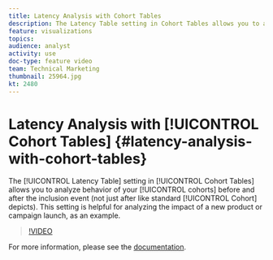 ```yaml
---
title: Latency Analysis with Cohort Tables
description: The Latency Table setting in Cohort Tables allows you to analyze behavior of your cohorts before and after the inclusion event (not just after like standard Cohort depicts). This setting is helpful for analyzing the impact of a new product or campaign launch, as an example.
feature: visualizations
topics: 
audience: analyst
activity: use
doc-type: feature video
team: Technical Marketing
thumbnail: 25964.jpg
kt: 2480
---
```


# Latency Analysis with [!UICONTROL Cohort Tables] {#latency-analysis-with-cohort-tables}

The [!UICONTROL Latency Table] setting in [!UICONTROL Cohort Tables] allows you to analyze behavior of your [!UICONTROL cohorts] before and after the inclusion event (not just after like standard [!UICONTROL Cohort] depicts). This setting is helpful for analyzing the impact of a new product or campaign launch, as an example.

>[!VIDEO](https://video.tv.adobe.com/v/25964/?quality=12)

For more information, please see the [documentation](https://marketing.adobe.com/resources/help/en_US/analytics/analysis-workspace/cohort_analysis.html).
